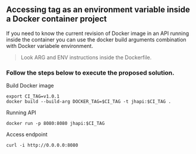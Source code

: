 ## Accessing tag as an environment variable inside a Docker container project

If you need to know the current revision of Docker image in an API running inside the container you can use the docker build arguments combination with Docker variabele environment.

> Look ARG and ENV instructions inside the Dockerfile.

### Follow the steps below to execute the proposed solution.

Build Docker image

```
export CI_TAG=v1.0.1
docker build --build-arg DOCKER_TAG=$CI_TAG -t jhapi:$CI_TAG .
```

Running API
```
docker run -p 8080:8080 jhapi:$CI_TAG
```

Access endpoint
```
curl -i http://0.0.0.0:8080 
```

